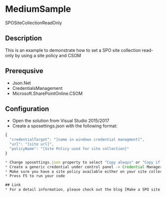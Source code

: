 # MediumSample
SPOSiteCollectionReadOnly

## Description ##
This is an example to demonstrate how to set a SPO site collection read-only by using a site policy and CSOM

## Prerequsive ##
* Json.Net
* CredentialsManagement
* Microsoft.SharePointOnline.CSOM

## Configuration ##
* Open the solution from Visual Studio 2015/2017
* Create a sposettings.json with the following format: 
```javascript
{
  "credentialTarget": "[name in windows credential managment]",
  "url": "[site url]",
  "policyName": "[Site Policy used for site collection]"
}

* Change sposettings.json property to select "Copy always" or "Copy if newer" for "Copy to Output directory".
* Create a generic credential under control panel -> Credential Manager.
* Make sure you have a site policy available either on your site collection or published by Content Type Hub site collection
* Press F5 to run your code

## Link
* For a detail information, please check out the blog [Make a SPO site collection read-only programmatically](https://medium.com/@frankchen2016/make-a-spo-site-collection-read-only-programmatically-1660ef41ae28)